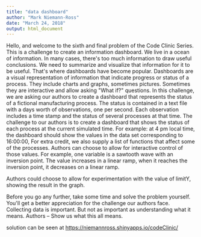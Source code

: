 ```yaml
---
title: "data dashboard"
author: "Mark Niemann-Ross"
date: "March 24, 2018"
output: html_document
---
```


Hello, and welcome to the sixth and final problem of the Code Clinic Series.
This is a challenge to create an information dashboard.
We live in a ocean of information.
In many cases, there's too much information to draw useful conclusions. We need to summarize and visualize that information for it to be useful.
That's where dashboards have become popular. 
Dashboards are a visual representation of information that indicate progress or status of a process.
They include charts and graphs, sometimes pictures. 
Sometimes they are interactive and allow asking "What if?" questions.
In this challenge, we are asking our authors to create a dashboard that represents the status of a fictional manufacturing process.
The status is contained in a text file with a days worth of observations, one per second.
Each observation includes a time stamp and the status of several processes at that time.
The challenge to our authors is to create a dashboard that shows the status of each process at the current simulated time.
For example: at 4 pm local time, the dashboard should show the values in the data set corresponding to 16:00:00,
For extra credit, we also supply a list of functions that affect some of the processes. Authors can choose to allow for interactive control of those values. For example, one variable is a sawtooth wave with an inversion point. The value increases in a linear ramp, when it reaches the inversion point, it decreases on a linear ramp. 


Authors could choose to allow for experimentation with the value of limitY, showing the result in the graph.

Before you go any further, take some time and solve the problem yourself. You'll get a better appreciation for the challenge our authors face.
Collecting data is important. But not as important as understanding what it means. Authors – Show us what this all means.

solution can be seen at https://niemannross.shinyapps.io/codeClinic/
